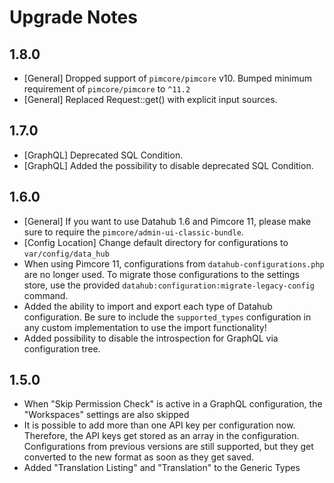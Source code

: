 # Upgrade Notes

## 1.8.0
- [General] Dropped support of `pimcore/pimcore` v10. Bumped minimum requirement of `pimcore/pimcore` to `^11.2`
- [General] Replaced Request::get() with explicit input sources.

## 1.7.0
- [GraphQL] Deprecated SQL Condition.
- [GraphQL] Added the possibility to disable deprecated SQL Condition.

## 1.6.0
- [General] If you want to use Datahub 1.6 and Pimcore 11, please make sure to require the `pimcore/admin-ui-classic-bundle`.
- [Config Location] Change default directory for configurations to `var/config/data_hub`
- When using Pimcore 11, configurations from `datahub-configurations.php` are no longer used. To migrate those configurations
to the settings store, use the provided `datahub:configuration:migrate-legacy-config` command.
- Added the ability to import and export each type of Datahub configuration.
Be sure to include the `supported_types` configuration in any custom implementation to use the import functionality!
- Added possibility to disable the introspection for GraphQL via configuration tree.

## 1.5.0
- When "Skip Permission Check" is active in a GraphQL configuration, the "Workspaces" settings are also skipped 
- It is possible to add more than one API key per configuration now. Therefore, the API keys get stored as an array
in the configuration. Configurations from previous versions are still supported, but they get converted to the new format
as soon as they get saved.
- Added "Translation Listing" and "Translation" to the Generic Types

